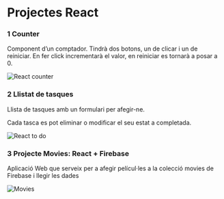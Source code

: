 # Projectes React

### 1 Counter

Component d’un comptador. Tindrà dos botons, un de clicar i un de reiniciar. En fer click
incrementarà el valor, en reiniciar es tornarà a posar a 0.

![React counter](img/counter.png)

### 2 Llistat de tasques

Llista de tasques amb un formulari per afegir-ne.

Cada tasca es pot eliminar o modificar el seu estat a completada.

![React to do](img/todolist.png)

### 3 Projecte Movies: React + Firebase

Aplicació Web que serveix per a afegir películ·les a la colecció movies de Firebase i llegir les dades  

![Movies](img/moviesdb.png)
